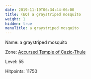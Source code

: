 ```yaml
---
date: 2019-11-19T06:34:44-06:00
title: (EQ) a graystriped mosquito
weight: 1
hidden: true
menuTitle: a graystriped mosquito
---
```


Name: a graystriped mosquito


Zone: [Accursed Temple of Cazic-Thule](/en/eq/exploration/accursed_temple_of_cazicthule)

Level: 55

Hitpoints: 11750